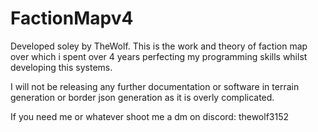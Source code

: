 # FactionMapv4


Developed soley by TheWolf. This is the work and theory of faction map over which i spent over 4 years perfecting my programming skills whilst developing this systems.

I will not be releasing any further documentation or software in terrain generation or border json generation as it is overly complicated.

If you need me or whatever shoot me a dm on discord: thewolf3152